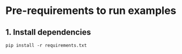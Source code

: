 # Pre-requirements to run examples

## 1. Install dependencies
```pip install -r requirements.txt```
